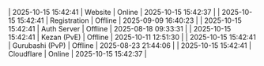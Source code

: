 | 2025-10-15 15:42:41 | Website | Online | 2025-10-15 15:42:37 |
| 2025-10-15 15:42:41 | Registration | Offline | 2025-09-09 16:40:23 |
| 2025-10-15 15:42:41 | Auth Server | Offline | 2025-08-18 09:33:31 |
| 2025-10-15 15:42:41 | Kezan (PvE) | Offline | 2025-10-11 12:51:30 |
| 2025-10-15 15:42:41 | Gurubashi (PvP) | Offline | 2025-08-23 21:44:06 |
| 2025-10-15 15:42:41 | Cloudflare | Online | 2025-10-15 15:42:37 |
